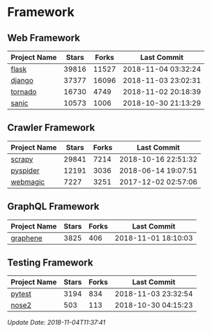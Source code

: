 # Framework

## Web Framework

| Project Name | Stars | Forks | Last Commit |
| ------------ | ----- | ----- | ----------- |
| [flask](https://github.com/pallets/flask) | 39816 | 11527 | 2018-11-04 03:32:24 |
| [django](https://github.com/django/django) | 37377 | 16096 | 2018-11-03 23:02:31 |
| [tornado](https://github.com/tornadoweb/tornado) | 16730 | 4749 | 2018-11-02 20:18:39 |
| [sanic](https://github.com/huge-success/sanic) | 10573 | 1006 | 2018-10-30 21:13:29 |

## Crawler Framework

| Project Name | Stars | Forks | Last Commit |
| ------------ | ----- | ----- | ----------- |
| [scrapy](https://github.com/scrapy/scrapy) | 29841 | 7214 | 2018-10-16 22:51:32 |
| [pyspider](https://github.com/binux/pyspider) | 12191 | 3036 | 2018-06-14 19:07:51 |
| [webmagic](https://github.com/code4craft/webmagic) | 7227 | 3251 | 2017-12-02 02:57:06 |

## GraphQL Framework

| Project Name | Stars | Forks | Last Commit |
| ------------ | ----- | ----- | ----------- |
| [graphene](https://github.com/graphql-python/graphene) | 3825 | 406 | 2018-11-01 18:10:03 |

## Testing Framework

| Project Name | Stars | Forks | Last Commit |
| ------------ | ----- | ----- | ----------- |
| [pytest](https://github.com/pytest-dev/pytest) | 3194 | 834 | 2018-11-03 23:32:54 |
| [nose2](https://github.com/nose-devs/nose2) | 503 | 113 | 2018-10-30 04:15:23 |

*Update Date: 2018-11-04T11:37:41*